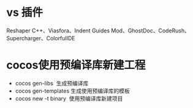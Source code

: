 # vs 插件 

Reshaper C++、Viasfora、Indent Guides Mod、GhostDoc、CodeRush、Supercharger、ColorfulIDE

# cocos使用预编译库新建工程
+ cocos gen-libs  生成预编译库
+ cocos gen-templates 生成使用预编译库的模板
+ cocos new -t binary  使用预编译库新建项目
